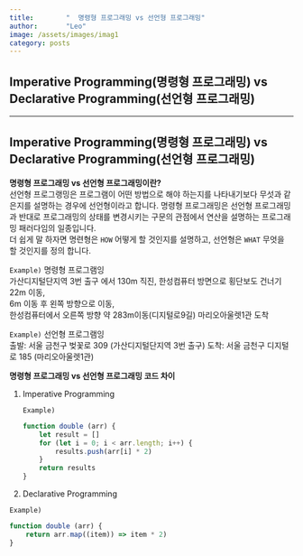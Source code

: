 ```yaml
---
title:        "  명령형 프로그래밍 vs 선언형 프로그래밍"
author:       "Leo"
image: /assets/images/imag1
category: posts
---
```

## Imperative Programming(명령형 프로그래밍) vs Declarative Programming(선언형 프로그래밍)  

---

## Imperative Programming(명령형 프로그래밍) vs Declarative Programming(선언형 프로그래밍)  

**명령형 프로그래밍 vs 선언형 프로그래밍이란?**  
선언형 프로그랭밍은 프로그램이 어떤 방법으로 해야 하는지를 나타내기보다 무섯과 같은지를 설명하는 경우에 선언형이라고 합니다.
명령형 프로그래밍은 선언형 프로그래밍과 반대로 프로그래밍의 상태를 변경시키는 구문의 관점에서 연산을 설명하는 프로그래밍 패러다임의 일종입니다.  
더 쉽게 말 하자면 명련형은 `HOW` 어떻게 할 것인지를 설명하고, 선언형은 `WHAT` 무엇을 할 것인지를 정의 합니다.  

`Example)` 명령형 프로그램잉  
가산디지털단지역 3번 출구 에서 130m 직진,
한성컴퓨터 방면으로 횡단보도 건너기 22m 이동,  
6m 이동 후 왼쪽 방향으로 이동,  
한성컴퓨터에서 오른쪽 방향 약 283m이동(디지털로9길) 마리오아울렛1관 도착  

`Example)` 선언형 프로그램잉  
출발: 서울 금천구 벚꽃로 309 (가산디지털단지역 3번 출구)
도착: 서울 금천구 디지털로 185 (마리오아울렛1관)

**명령형 프로그래밍 vs 선언형 프로그래밍 코드 차이**  

1. Imperative Programming  

   `Example)`  

   ```JavaScript
   function double (arr) {
       let result = []
       for (let i = 0; i < arr.length; i++) {
           results.push(arr[i] * 2)
       }
       return results
   }
   ```  

2. Declarative Programming

`Example)`  

```JavaScript
function double (arr) {
    return arr.map((item)) => item * 2)
}
````  

